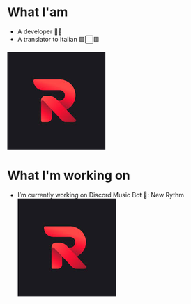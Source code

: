 # What I'am 
- A developer 🐱‍💻
- A translator to Italian 🟩⬜🟥
<img src=img/download.jpg>

# What I'm working on
-  I’m currently working on Discord Music Bot 🤖: New Rythm  <img src=img/download.jpg>

